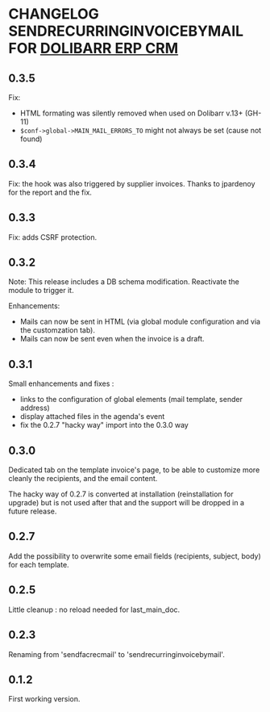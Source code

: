 # CHANGELOG SENDRECURRINGINVOICEBYMAIL FOR [DOLIBARR ERP CRM](https://www.dolibarr.org)

## 0.3.5

Fix:

* HTML formating was silently removed when used on Dolibarr v.13+ (GH-11)
* `$conf->global->MAIN_MAIL_ERRORS_TO` might not always be set (cause not found)


## 0.3.4

Fix: the hook was also triggered by supplier invoices.
Thanks to jpardenoy for the report and the fix.


## 0.3.3

Fix: adds CSRF protection.


## 0.3.2

Note: This release includes a DB schema modification. Reactivate the module to trigger it.

Enhancements:

* Mails can now be sent in HTML (via global module configuration and via the customzation tab).
* Mails can now be sent even when the invoice is a draft.


## 0.3.1

Small enhancements and fixes :

* links to the configuration of global elements (mail template, sender address)
* display attached files in the agenda's event
* fix the 0.2.7 "hacky way" import into the 0.3.0 way

## 0.3.0
Dedicated tab on the template invoice's page, to be able to customize more cleanly the recipients, and the email content.

The hacky way of 0.2.7 is converted at installation (reinstallation for upgrade) but is not used after that and the support will be dropped in a future release.

## 0.2.7
Add the possibility to overwrite some email fields (recipients, subject, body) for each template.

## 0.2.5
Little cleanup : no reload needed for last_main_doc.

## 0.2.3
Renaming from 'sendfacrecmail' to 'sendrecurringinvoicebymail'.

## 0.1.2
First working version.
